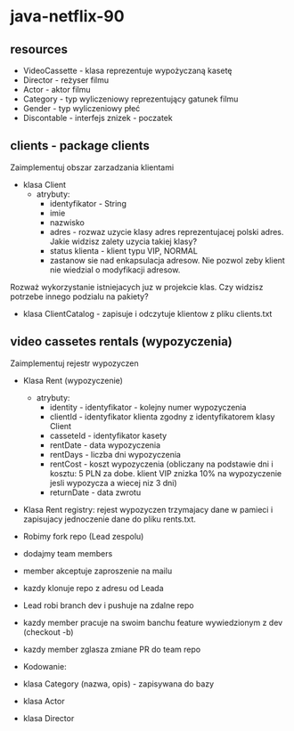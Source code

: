 # java-netflix-90

## resources

- VideoCassette - klasa reprezentuje wypożyczaną kasetę
- Director - reżyser filmu
- Actor - aktor filmu
- Category - typ wyliczeniowy reprezentujący gatunek filmu
- Gender - typ wyliczeniowy płeć
- Discontable - interfejs znizek - poczatek

## clients - package clients

Zaimplementuj obszar zarzadzania klientami

- klasa Client 
  - atrybuty:
    - identyfikator - String
    - imie
    - nazwisko
    - adres - rozwaz uzycie klasy adres reprezentujacej polski adres. 
    Jakie widzisz zalety uzycia takiej klasy?
    - status klienta - klient typu VIP, NORMAL
    - zastanow sie nad enkapsulacja adresow. Nie pozwol zeby klient nie wiedzial o modyfikacji adresow.

Rozważ wykorzystanie istniejacych juz w projekcie klas. Czy widzisz potrzebe innego podzialu na pakiety?

- klasa ClientCatalog - zapisuje i odczytuje klientow z pliku clients.txt

## video cassetes rentals (wypozyczenia)

Zaimplementuj rejestr wypozyczen

- Klasa Rent (wypozyczenie)
  - atrybuty: 
    - identity - identyfikator - kolejny numer wypozyczenia
    - clientId - identyfikator klienta zgodny z identyfikatorem klasy Client
    - casseteId - identyfikator kasety
    - rentDate - data wypozyczenia
    - rentDays - liczba dni wypozyczenia
    - rentCost - koszt wypozyczenia (obliczany na podstawie dni i kosztu: 5 PLN za dobe. klient VIP znizka 10% na wypozyczenie jesli wypozycza a wiecej niz 3 dni)
    - returnDate - data zwrotu
 - Klasa Rent registry: rejest wypozyczen trzymajacy dane w pamieci i zapisujacy jednoczenie dane do pliku rents.txt.
 
- Robimy fork repo (Lead zespolu)
- dodajmy team members
- member akceptuje zaproszenie na mailu
- kazdy klonuje repo z adresu od Leada
- Lead robi branch dev i pushuje na zdalne repo
- kazdy member pracuje na swoim banchu feature 
  wywiedzionym z dev (checkout -b)
- kazdy member zglasza zmiane PR do team repo

- Kodowanie:
- klasa Category (nazwa, opis) - zapisywana do bazy
- klasa Actor
- klasa Director






